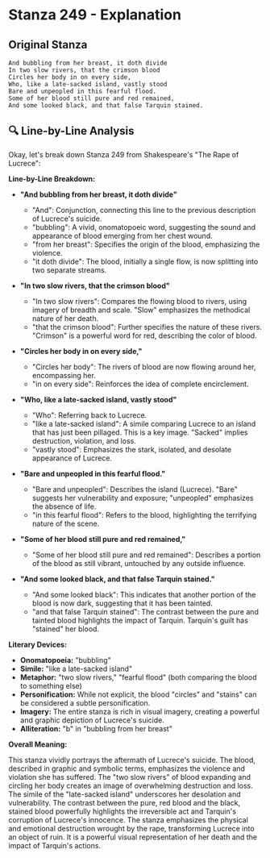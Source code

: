 # Stanza 249 - Explanation

## Original Stanza
```
And bubbling from her breast, it doth divide
In two slow rivers, that the crimson blood
Circles her body in on every side,
Who, like a late-sacked island, vastly stood
Bare and unpeopled in this fearful flood.
Some of her blood still pure and red remained,
And some looked black, and that false Tarquin stained.
```

## 🔍 Line-by-Line Analysis
Okay, let's break down Stanza 249 from Shakespeare's "The Rape of Lucrece":

**Line-by-Line Breakdown:**

*   **"And bubbling from her breast, it doth divide"**
    *   "And": Conjunction, connecting this line to the previous description of Lucrece's suicide.
    *   "bubbling": A vivid, onomatopoeic word, suggesting the sound and appearance of blood emerging from her chest wound.
    *   "from her breast": Specifies the origin of the blood, emphasizing the violence.
    *   "it doth divide": The blood, initially a single flow, is now splitting into two separate streams.

*   **"In two slow rivers, that the crimson blood"**
    *   "In two slow rivers": Compares the flowing blood to rivers, using imagery of breadth and scale. "Slow" emphasizes the methodical nature of her death.
    *   "that the crimson blood": Further specifies the nature of these rivers. "Crimson" is a powerful word for red, describing the color of blood.

*   **"Circles her body in on every side,"**
    *   "Circles her body": The rivers of blood are now flowing around her, encompassing her.
    *   "in on every side": Reinforces the idea of complete encirclement.

*   **"Who, like a late-sacked island, vastly stood"**
    *   "Who": Referring back to Lucrece.
    *   "like a late-sacked island": A simile comparing Lucrece to an island that has just been pillaged. This is a key image. "Sacked" implies destruction, violation, and loss.
    *   "vastly stood": Emphasizes the stark, isolated, and desolate appearance of Lucrece.

*   **"Bare and unpeopled in this fearful flood."**
    *   "Bare and unpeopled": Describes the island (Lucrece). "Bare" suggests her vulnerability and exposure; "unpeopled" emphasizes the absence of life.
    *   "in this fearful flood": Refers to the blood, highlighting the terrifying nature of the scene.

*   **"Some of her blood still pure and red remained,"**
    *   "Some of her blood still pure and red remained": Describes a portion of the blood as still vibrant, untouched by any outside influence.

*   **"And some looked black, and that false Tarquin stained."**
    *   "And some looked black": This indicates that another portion of the blood is now dark, suggesting that it has been tainted.
    *   "and that false Tarquin stained": The contrast between the pure and tainted blood highlights the impact of Tarquin. Tarquin's guilt has "stained" her blood.

**Literary Devices:**

*   **Onomatopoeia:** "bubbling"
*   **Simile:** "like a late-sacked island"
*   **Metaphor:** "two slow rivers," "fearful flood" (both comparing the blood to something else)
*   **Personification:** While not explicit, the blood "circles" and "stains" can be considered a subtle personification.
*   **Imagery:** The entire stanza is rich in visual imagery, creating a powerful and graphic depiction of Lucrece's suicide.
*   **Alliteration:** "b" in "bubbling from her breast"

**Overall Meaning:**

This stanza vividly portrays the aftermath of Lucrece's suicide. The blood, described in graphic and symbolic terms, emphasizes the violence and violation she has suffered. The "two slow rivers" of blood expanding and circling her body creates an image of overwhelming destruction and loss. The simile of the "late-sacked island" underscores her desolation and vulnerability. The contrast between the pure, red blood and the black, stained blood powerfully highlights the irreversible act and Tarquin's corruption of Lucrece's innocence. The stanza emphasizes the physical and emotional destruction wrought by the rape, transforming Lucrece into an object of ruin. It is a powerful visual representation of her death and the impact of Tarquin's actions.
